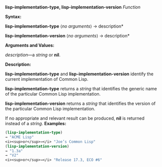 **lisp-implementation-type, lisp-implementation-version** *Function* 



**Syntax:** 



**lisp-implementation-type** ⟨*no arguments*⟩ → description* 



**lisp-implementation-version** ⟨*no arguments*⟩ → description* 



**Arguments and Values:** 



*description*—a *string* or **nil**. 



**Description:** 



**lisp-implementation-type** and **lisp-implementation-version** identify the current implementation of Common Lisp. 



**lisp-implementation-type** returns a *string* that identifies the generic name of the particular Common Lisp implementation. 



**lisp-implementation-version** returns a *string* that identifies the version of the particular Common Lisp implementation. 



If no appropriate and relevant result can be produced, **nil** is returned instead of a *string*. **Examples:**
```lisp
(lisp-implementation-type) 
→ "ACME Lisp" 
<i><sup>or</sup>→</i> "Joe’s Common Lisp" 
(lisp-implementation-version) 
→ "1.3a" 
→ "V2" 
<i><sup>or</sup>→</i> "Release 17.3, ECO #6" 
```
